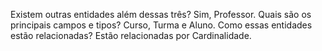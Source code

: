 Existem outras entidades além dessas três? Sim, Professor.
Quais são os principais campos e tipos? Curso, Turma e Aluno.
Como essas entidades estão relacionadas? Estão relacionadas por Cardinalidade.
